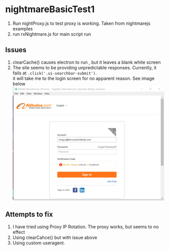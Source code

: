 # nightmareBasicTest1
1) Run nightProxy.js to test proxy is working. Taken from nightmarejs examples<br />
2) run rxNightmare.js for main script run<br />

## Issues
1) clearCache() causes electron to run , but it leaves a blank white screen <br />
2) The site seems to be providing unpredictable responses. Currently, it fails at `.click('.ui-searchbar-submit')`.<br />
 it will take me to the login screen for no apparent reason. See image below<br />
 ![Screenshot](loginpage.jpg)

## Attempts to fix
1) I have tried using Proxy IP Rotation. The proxy works, but seems to no effect <br />
2) Using clearCahce() but with issue above <br />
2) Using custom useragent.  <br />